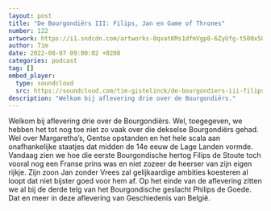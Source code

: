 ```yaml
---
layout: post
title: "De Bourgondiërs III: Filips, Jan en Game of Thrones"
number: 122
artwork: https://i1.sndcdn.com/artworks-0qvatKMs1dfmVgp8-6ZyUfg-t500x500.jpg
author: Tim
date: 2022-08-07 09:00:02 +0200
categories: podcast
tag: []
embed_player:
  type: soundcloud
  src: https://soundcloud.com/tim-gistelinck/de-bourgondiers-iii-filips-jan-en-game-of-thrones
description: "Welkom bij aflevering drie over de Bourgondiërs."
---
```

Welkom bij aflevering drie over de Bourgondiërs. Wel, toegegeven, we hebben het tot nog toe niet zo vaak over die dekselse Bourgondiërs gehad. Wel over Margaretha’s, Gentse opstanden en het hele scala aan onafhankelijke staatjes dat midden de 14e eeuw de Lage Landen vormde. Vandaag zien we hoe die eerste Bourgondische hertog Filips de Stoute toch vooral nog een Franse prins was en niet zozeer de heerser van zijn eigen rijkje. Zijn zoon Jan zonder Vrees zal gelijkaardige ambities koesteren al loopt dat niet bijster goed voor hem af. Op het einde van de aflevering zitten we al bij de derde telg van het Bourgondische geslacht Philips de Goede. Dat en meer in  deze aflevering van Geschiedenis van België.